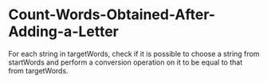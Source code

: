 # Count-Words-Obtained-After-Adding-a-Letter
For each string in targetWords, check if it is possible to choose a string from startWords and perform a conversion operation on it to be equal to that from targetWords.
